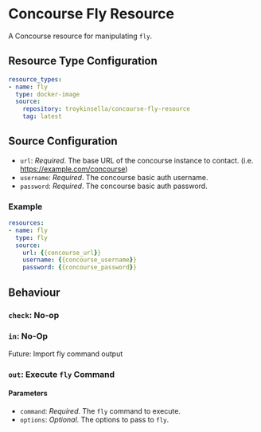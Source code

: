 Concourse Fly Resource
======================

A Concourse resource for manipulating `fly`.

## Resource Type Configuration

```yaml
resource_types:
- name: fly
  type: docker-image
  source:
    repository: troykinsella/concourse-fly-resource
    tag: latest
```

## Source Configuration

* `url`: _Required_. The base URL of the concourse instance to contact. (i.e. https://example.com/concourse)
* `username`: _Required_. The concourse basic auth username.
* `password`: _Required_. The concourse basic auth password.

### Example

```yaml
resources:
- name: fly
  type: fly
  source:
    url: {{concourse_url}}
    username: {{concourse_username}}
    password: {{concourse_password}}
```

## Behaviour

### `check`: No-op

### `in`: No-Op

Future: Import fly command output

### `out`: Execute `fly` Command

#### Parameters

* `command`: _Required_. The `fly` command to execute.
* `options`: _Optional_. The options to pass to `fly`.
